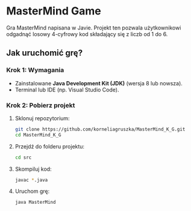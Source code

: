# MasterMind Game

Gra MasterMind napisana w Javie. Projekt ten pozwala użytkownikowi odgadnąć losowy 4-cyfrowy kod składający się z liczb od 1 do 6.

## Jak uruchomić grę?

### Krok 1: Wymagania
- Zainstalowane **Java Development Kit (JDK)** (wersja 8 lub nowsza).
- Terminal lub IDE (np. Visual Studio Code).

### Krok 2: Pobierz projekt
1. Sklonuj repozytorium:
   ```bash
   git clone https://github.com/korneliagruszka/MasterMind_K_G.git
   cd MasterMind_K_G

2. Przejdź do folderu projektu:
   ```bash
   cd src

3. Skompiluj kod:
   ```bash
   javac *.java

4. Uruchom grę:
   ```bash
   java MasterMind